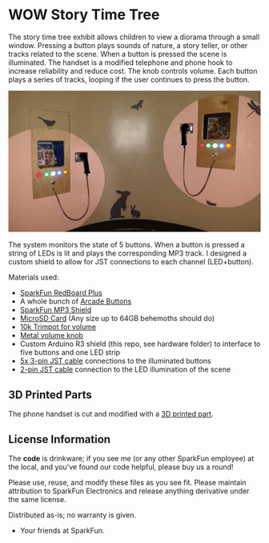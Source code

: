 WOW Story Time Tree
==============

The story time tree exhibit allows children to view a diorama through a small window. Pressing a button plays sounds of nature, a story teller, or other tracks related to the scene. When a button is pressed the scene is illuminated. The handset is a modified telephone and phone hook to increase reliability and reduce cost. The knob controls volume. Each button plays a series of tracks, looping if the user continues to press the button.

![The story time scenes lit up](https://raw.githubusercontent.com/nseidle/WOW_Diorama_Audio_Controller/main/Story_Time_Tree_Exhibit.png)

The system monitors the state of 5 buttons. When a button is pressed a string of LEDs is lit and plays the corresponding MP3 track. I designed a custom shield to allow for JST connections to each channel (LED+button). 

Materials used:

* [SparkFun RedBoard Plus](https://www.sparkfun.com/sparkfun-redboard-plus.html)
* A whole bunch of [Arcade Buttons](https://www.sparkfun.com/products/9336)
* [SparkFun MP3 Shield](https://www.sparkfun.com/products/12660)
* [MicroSD Card](https://www.sparkfun.com/products/11609) (Any size up to 64GB behemoths should do)
* [10k Trimpot for volume](https://www.sparkfun.com/products/9806)
* [Metal volume knob](https://www.sparkfun.com/silver-metal-knob-14x24mm.html)
* Custom Arduino R3 shield (this repo, see hardware folder) to interface to five buttons and one LED strip
* [5x 3-pin JST cable](https://www.sparkfun.com/jst-to-breadboard-jumper-3-pin.html) connections to the illuminated buttons
* [2-pin JST cable](https://www.sparkfun.com/jst-jumper-2-wire-assembly.html) connection to the LED illumination of the scene

3D Printed Parts
-------------------
The phone handset is cut and modified with a [3D printed part](https://github.com/nseidle/WOW_Diorama_Audio_Controller/blob/main/Models/WOWPhoneAttachment.stl).

License Information
-------------------
The **code** is drinkware; if you see me (or any other SparkFun employee) at the local, and you've found our code helpful, please buy us a round!

Please use, reuse, and modify these files as you see fit. Please maintain attribution to SparkFun Electronics and release anything derivative under the same license.

Distributed as-is; no warranty is given.

- Your friends at SparkFun.
